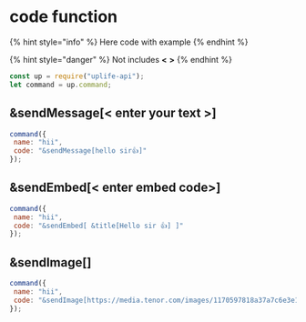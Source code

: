 # code function

{% hint style="info" %}
Here code with example
{% endhint %}

{% hint style="danger" %}
Not includes **<** **>**
{% endhint %}


```js
const up = require("uplife-api");
let command = up.command;
```


## &sendMessage[< enter your text >]
```js
command({
 name: "hii",
 code: "&sendMessage[hello sir👍]"
});
```

## &sendEmbed[< enter embed code>]
```js
command({
 name: "hii",
 code: "&sendEmbed[ &title[Hello sir 👍] ]"
});
```

## &sendImage[<iamge url>]
```js
command({
 name: "hii",
 code: "&sendImage[https://media.tenor.com/images/1170597818a37a7c6e3e1d4baeb6e2eb/tenor.gif]"
});
```

